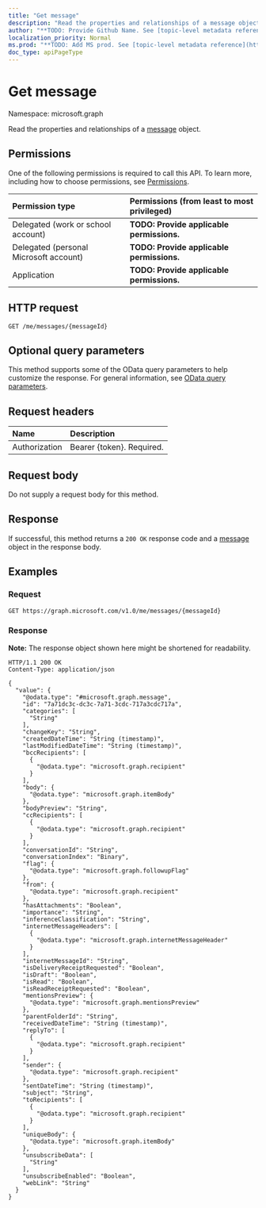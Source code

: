 ```yaml
---
title: "Get message"
description: "Read the properties and relationships of a message object."
author: "**TODO: Provide Github Name. See [topic-level metadata reference](https://msgo.azurewebsites.net/add/document/guidelines/metadata.html#topic-level-metadata)**"
localization_priority: Normal
ms.prod: "**TODO: Add MS prod. See [topic-level metadata reference](https://msgo.azurewebsites.net/add/document/guidelines/metadata.html#topic-level-metadata)**"
doc_type: apiPageType
---
```


# Get message
Namespace: microsoft.graph



Read the properties and relationships of a [message](../resources/message.md) object.

## Permissions
One of the following permissions is required to call this API. To learn more, including how to choose permissions, see [Permissions](/graph/permissions-reference).

|Permission type|Permissions (from least to most privileged)|
|:---|:---|
|Delegated (work or school account)|**TODO: Provide applicable permissions.**|
|Delegated (personal Microsoft account)|**TODO: Provide applicable permissions.**|
|Application|**TODO: Provide applicable permissions.**|

## HTTP request

<!-- {
  "blockType": "ignored"
}
-->
``` http
GET /me/messages/{messageId}
```

## Optional query parameters
This method supports some of the OData query parameters to help customize the response. For general information, see [OData query parameters](/graph/query-parameters).

## Request headers
|Name|Description|
|:---|:---|
|Authorization|Bearer {token}. Required.|

## Request body
Do not supply a request body for this method.

## Response

If successful, this method returns a `200 OK` response code and a [message](../resources/message.md) object in the response body.

## Examples

### Request
<!-- {
  "blockType": "request",
  "name": "get_message"
}
-->
``` http
GET https://graph.microsoft.com/v1.0/me/messages/{messageId}
```


### Response
**Note:** The response object shown here might be shortened for readability.
<!-- {
  "blockType": "response",
  "truncated": true,
  "@odata.type": "microsoft.graph.message"
}
-->
``` http
HTTP/1.1 200 OK
Content-Type: application/json

{
  "value": {
    "@odata.type": "#microsoft.graph.message",
    "id": "7a71dc3c-dc3c-7a71-3cdc-717a3cdc717a",
    "categories": [
      "String"
    ],
    "changeKey": "String",
    "createdDateTime": "String (timestamp)",
    "lastModifiedDateTime": "String (timestamp)",
    "bccRecipients": [
      {
        "@odata.type": "microsoft.graph.recipient"
      }
    ],
    "body": {
      "@odata.type": "microsoft.graph.itemBody"
    },
    "bodyPreview": "String",
    "ccRecipients": [
      {
        "@odata.type": "microsoft.graph.recipient"
      }
    ],
    "conversationId": "String",
    "conversationIndex": "Binary",
    "flag": {
      "@odata.type": "microsoft.graph.followupFlag"
    },
    "from": {
      "@odata.type": "microsoft.graph.recipient"
    },
    "hasAttachments": "Boolean",
    "importance": "String",
    "inferenceClassification": "String",
    "internetMessageHeaders": [
      {
        "@odata.type": "microsoft.graph.internetMessageHeader"
      }
    ],
    "internetMessageId": "String",
    "isDeliveryReceiptRequested": "Boolean",
    "isDraft": "Boolean",
    "isRead": "Boolean",
    "isReadReceiptRequested": "Boolean",
    "mentionsPreview": {
      "@odata.type": "microsoft.graph.mentionsPreview"
    },
    "parentFolderId": "String",
    "receivedDateTime": "String (timestamp)",
    "replyTo": [
      {
        "@odata.type": "microsoft.graph.recipient"
      }
    ],
    "sender": {
      "@odata.type": "microsoft.graph.recipient"
    },
    "sentDateTime": "String (timestamp)",
    "subject": "String",
    "toRecipients": [
      {
        "@odata.type": "microsoft.graph.recipient"
      }
    ],
    "uniqueBody": {
      "@odata.type": "microsoft.graph.itemBody"
    },
    "unsubscribeData": [
      "String"
    ],
    "unsubscribeEnabled": "Boolean",
    "webLink": "String"
  }
}
```


